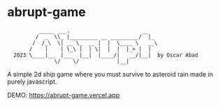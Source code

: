 # abrupt-game
``           _____ ___.                       __                  ``</br>
``          /  _  \\_ |_________ __ _________/  |_                ``</br>
``         /  /_\  \| __ \_  __ |  |  \____ \   __\               ``</br>
``        /    |    | \_\ |  | \|  |  |  |_> |  |                 ``</br>
``   2023 \____|__  |___  |__|  |____/|   __/|__|  by Oscar Abad  ``</br>
``                \/    \/            |__|                        ``</br>

A simple 2d ship game where you must survive to asteroid rain made in purely javascript.

DEMO: https://abrupt-game.vercel.app
